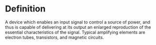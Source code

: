 # Definition

A device which enables an input signal to control a source of power, and
thus is capable of delivering at its output an enlarged reproduction of
the essential characteristics of the signal. Typical amplifying elements
are electron tubes, transistors, and magnetic circuits.
